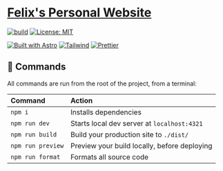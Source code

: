 # [Felix's Personal Website](<[https://felangel.dev](https://felangel.dev)>)

[![build](https://github.com/felangel/felangel.dev/actions/workflows/main.yaml/badge.svg)](https://github.com/felangel/felangel.dev/actions/workflows/main.yaml)
[![License: MIT](https://img.shields.io/badge/license-MIT-purple.svg)](https://opensource.org/licenses/MIT)

[![Built with Astro](https://astro.badg.es/v2/built-with-astro/tiny.svg)](https://astro.build)
[![Tailwind](https://img.shields.io/badge/Tailwind%20CSS-%2338B2AC.svg?logo=tailwind-css&logoColor=white)](https://tailwindcss.com)
[![Prettier](https://img.shields.io/badge/prettier-1A2C34?logo=prettier&logoColor=F7BA3E)](https://prettier.io)

## 🧞 Commands

All commands are run from the root of the project, from a terminal:

| Command           | Action                                       |
| :---------------- | :------------------------------------------- |
| `npm i`           | Installs dependencies                        |
| `npm run dev`     | Starts local dev server at `localhost:4321`  |
| `npm run build`   | Build your production site to `./dist/`      |
| `npm run preview` | Preview your build locally, before deploying |
| `npm run format`  | Formats all source code                      |
